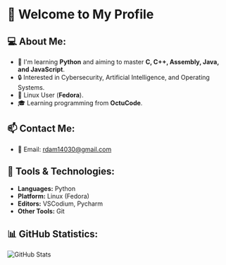 # 👋 Welcome to My Profile  

## 💻 About Me:  
- 🔭 I'm learning **Python** and aiming to master **C, C++, Assembly, Java, and JavaScript**.  
- 🔒 Interested in Cybersecurity, Artificial Intelligence, and Operating Systems.  
- 🐧 Linux User (**Fedora**).  
- 🎓 Learning programming from **OctuCode**.  

## 📫 Contact Me:  
- 📧 Email: rdam14030@gmail.com

## 🚀 Tools & Technologies:  
- **Languages:** Python  
- **Platform:** Linux (Fedora)  
- **Editors:** VSCodium, Pycharm 
- **Other Tools:** Git 

## 📊 GitHub Statistics:  
![GitHub Stats](https://github-readme-stats.vercel.app/api?username=Mohamed2812011&show_icons=true&theme=radical)

